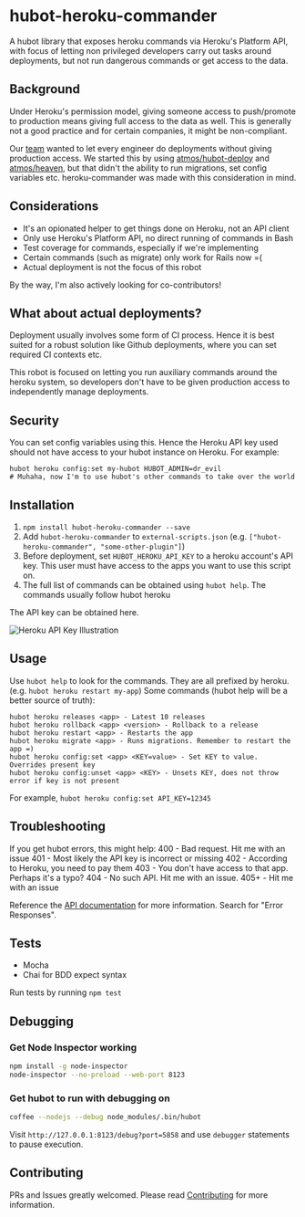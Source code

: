 hubot-heroku-commander
======================

A hubot library that exposes heroku commands via Heroku's Platform API, with focus of letting non privileged developers carry out tasks around deployments, but not run dangerous commands or get access to the data.

## Background

Under Heroku's permission model, giving someone access to push/promote to production means giving full access to the data as well. This is generally not a good practice and for certain companies, it might be non-compliant.

Our [team](http://engineering.alphasights.com) wanted to let every engineer do deployments without giving production access. We started this by using [atmos/hubot-deploy](https://github.com/atmos/hubot-deploy) and [atmos/heaven](https://github.com/atmos/heaven), but that didn't the ability to run migrations, set config variables etc. heroku-commander was made with this consideration in mind.

## Considerations
- It's an opionated helper to get things done on Heroku, not an API client
- Only use Heroku's Platform API, no direct running of commands in Bash
- Test coverage for commands, especially if we're implementing
- Certain commands (such as migrate) only work for Rails now =(
- Actual deployment is not the focus of this robot

By the way, I'm also actively looking for co-contributors!

## What about actual deployments?
Deployment usually involves some form of CI process. Hence it is best suited for a robust solution like Github deployments, where you can set required CI contexts etc.

This robot is focused on letting you run auxiliary commands around the heroku system, so developers don't have to be given production access to independently manage deployments.

## Security
You can set config variables using this. Hence the Heroku API key used should not have access to your hubot instance on Heroku. For example:

```
hubot heroku config:set my-hubot HUBOT_ADMIN=dr_evil
# Muhaha, now I'm to use hubot's other commands to take over the world
```

## Installation
1. `npm install hubot-heroku-commander --save`
2. Add `hubot-heroku-commander` to `external-scripts.json` (e.g. `["hubot-heroku-commander", "some-other-plugin"]`)
3. Before deployment, set `HUBOT_HEROKU_API_KEY` to a heroku account's API key. This user must have access to the apps you want to use this script on.
4. The full list of commands can be obtained using `hubot help`. The commands usually follow hubot heroku <action> <app> <extra info>

The API key can be obtained here.

![Heroku API Key Illustration](http://cl.ly/image/2l081V1k1d3g/Screenshot_2014-12-09_21_02_42.png)

## Usage
Use `hubot help` to look for the commands. They are all prefixed by heroku. (e.g. `hubot heroku restart my-app`)
Some commands (hubot help will be a better source of truth):

    hubot heroku releases <app> - Latest 10 releases
    hubot heroku rollback <app> <version> - Rollback to a release
    hubot heroku restart <app> - Restarts the app
    hubot heroku migrate <app> - Runs migrations. Remember to restart the app =)
    hubot heroku config:set <app> <KEY=value> - Set KEY to value. Overrides present key
    hubot heroku config:unset <app> <KEY> - Unsets KEY, does not throw error if key is not present

For example, `hubot heroku config:set API_KEY=12345`

## Troubleshooting
If you get hubot errors, this might help:
400  - Bad request. Hit me with an issue
401  - Most likely the API key is incorrect or missing
402  - According to Heroku, you need to pay them
403  - You don't have access to that app. Perhaps it's a typo?
404  - No such API. Hit me with an issue.
405+ - Hit me with an issue

Reference the [API documentation](https://devcenter.heroku.com/articles/platform-api-reference) for more information. Search for "Error Responses".

## Tests
- Mocha
- Chai for BDD expect syntax

Run tests by running `npm test`

## Debugging

### Get Node Inspector working
```bash
npm install -g node-inspector
node-inspector --no-preload --web-port 8123
```

### Get hubot to run with debugging on
```bash
coffee --nodejs --debug node_modules/.bin/hubot
```

Visit `http://127.0.0.1:8123/debug?port=5858` and use `debugger` statements to pause execution.

## Contributing

PRs and Issues greatly welcomed. Please read [Contributing](https://github.com/daemonsy/hubot-heroku-commander/blob/master/CONTRIBUTING.md) for more information.
